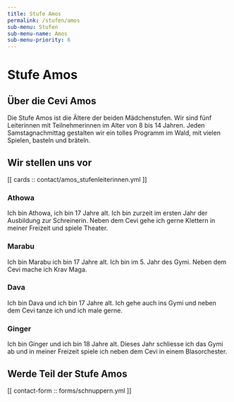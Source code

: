 ```yaml
---
title: Stufe Amos
permalink: /stufen/amos
sub-menu: Stufen
sub-menu-name: Amos
sub-menu-priority: 6
---
```


# Stufe Amos

## Über die Cevi Amos

Die Stufe Amos ist die Ältere der beiden Mädchenstufen. Wir sind fünf Leiterinnen mit
Teilnehmerinnen im Alter von 8 bis 14 Jahren. Jeden Samstagnachmittag gestalten wir ein tolles
Programm im Wald, mit vielen Spielen, basteln und bräteln.

## Wir stellen uns vor

[[ cards :: contact/amos_stufenleiterinnen.yml ]]

### Athowa

Ich bin Athowa, ich bin 17 Jahre alt. Ich bin zurzeit im ersten Jahr der Ausbildung zur Schreinerin. Neben dem Cevi gehe
ich gerne Klettern in meiner Freizeit und spiele Theater.

### Marabu

Ich bin Marabu ich bin 17 Jahre alt. Ich bin im 5. Jahr des Gymi. Neben dem Cevi mache ich Krav Maga.

### Dava

Ich bin Dava und ich bin 17 Jahre alt. Ich gehe auch ins Gymi und neben dem Cevi tanze ich und ich male gerne.

### Ginger

Ich bin Ginger und ich bin 18 Jahre alt. Dieses Jahr schliesse ich das Gymi ab und in meiner Freizeit spiele ich neben
dem Cevi in einem Blasorchester.

## Werde Teil der Stufe Amos

[[ contact-form :: forms/schnuppern.yml ]]